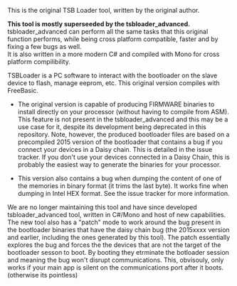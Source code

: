 This is the original TSB Loader tool, written by the original author.

<b>This tool is mostly superseeded by the tsbloader_advanced.</b>
tsbloader_advanced can perform all the same tasks that this original function performs, while being cross platform compatible, faster and by fixing a few bugs as well.<br/>
It is also written in a more modern C# and compiled with Mono for cross platform compilibility.

TSBLoader is a PC software to interact with the bootloader on the slave device to flash, manage eeprom, etc.
This original version compiles with FreeBasic.

- The original version is capable of producing FIRMWARE binaries to install directly on your processor (without having to compile from ASM).
  This feature is not present in the tsbloader_advanced and this may be a use case for it, despite its development being deprecated in this repository.
  Note, however, the produced bootloader files are based on a precompiled 2015 version of the bootloader that contains a bug if you connect your devices in a Daisy chain. This is detailed in the issue tracker.
  If you don't use your devices connected in a Daisy Chain, this is probably the easiest way to generate the binaries for your processor.

- This version also contains a bug when dumping the content of one of the memories in binary format (it trims the last byte). It works fine when dumping in Intel HEX format.
  See the issue tracker for more information.

We are no longer maintaining this tool and have since developed tsbloader_advanced tool, written in C#/Mono and host of new capabilities.
The new tool also has a "patch" mode to work around the bug present in the bootloader binaries that have the daisy chain bug (the 2015xxxx version and earlier, including the ones generated by this tool).
The patch essentially explores the bug and forces the the devices that are not the target of the bootloader sesson to boot. By booting they etrminate the botloader session and meaning the bug won't disrupt communications.
This, obvisouly, only works if your main app is silent on the communications port after it boots. (otherwise its pointless)



